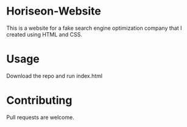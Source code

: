 # Horiseon-Website 
This is a website for a fake search engine optimization company that I created using HTML and CSS.

# Usage  
Download the repo and run index.html

# Contributing  
Pull requests are welcome.
